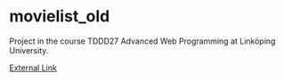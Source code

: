 # movielist_old
Project in the course TDDD27 Advanced Web Programming at Linköping University.

[External Link](https://huvud.herokuapp.com/)
